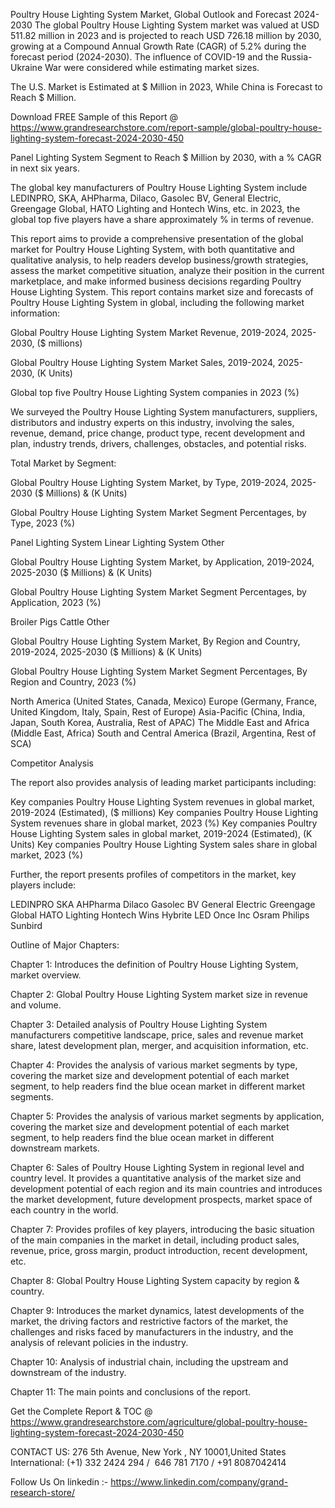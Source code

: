 Poultry House Lighting System Market, Global Outlook and Forecast 2024-2030
The global Poultry House Lighting System market was valued at USD 511.82 million in 2023 and is projected to reach USD 726.18 million by 2030, growing at a Compound Annual Growth Rate (CAGR) of 5.2% during the forecast period (2024-2030). The influence of COVID-19 and the Russia-Ukraine War were considered while estimating market sizes.

The U.S. Market is Estimated at $ Million in 2023, While China is Forecast to Reach $ Million.

Download FREE Sample of this Report @ https://www.grandresearchstore.com/report-sample/global-poultry-house-lighting-system-forecast-2024-2030-450

Panel Lighting System Segment to Reach $ Million by 2030, with a % CAGR in next six years.

The global key manufacturers of Poultry House Lighting System include LEDINPRO, SKA, AHPharma, Dilaco, Gasolec BV, General Electric, Greengage Global, HATO Lighting and Hontech Wins, etc. in 2023, the global top five players have a share approximately % in terms of revenue.

This report aims to provide a comprehensive presentation of the global market for Poultry House Lighting System, with both quantitative and qualitative analysis, to help readers develop business/growth strategies, assess the market competitive situation, analyze their position in the current marketplace, and make informed business decisions regarding Poultry House Lighting System. This report contains market size and forecasts of Poultry House Lighting System in global, including the following market information:

Global Poultry House Lighting System Market Revenue, 2019-2024, 2025-2030, ($ millions)

Global Poultry House Lighting System Market Sales, 2019-2024, 2025-2030, (K Units)

Global top five Poultry House Lighting System companies in 2023 (%)

We surveyed the Poultry House Lighting System manufacturers, suppliers, distributors and industry experts on this industry, involving the sales, revenue, demand, price change, product type, recent development and plan, industry trends, drivers, challenges, obstacles, and potential risks.

Total Market by Segment:

Global Poultry House Lighting System Market, by Type, 2019-2024, 2025-2030 ($ Millions) & (K Units)

Global Poultry House Lighting System Market Segment Percentages, by Type, 2023 (%)

Panel Lighting System
Linear Lighting System
Other

Global Poultry House Lighting System Market, by Application, 2019-2024, 2025-2030 ($ Millions) & (K Units)

Global Poultry House Lighting System Market Segment Percentages, by Application, 2023 (%)

Broiler
Pigs
Cattle
Other

Global Poultry House Lighting System Market, By Region and Country, 2019-2024, 2025-2030 ($ Millions) & (K Units)

Global Poultry House Lighting System Market Segment Percentages, By Region and Country, 2023 (%)

North America (United States, Canada, Mexico)
Europe (Germany, France, United Kingdom, Italy, Spain, Rest of Europe)
Asia-Pacific (China, India, Japan, South Korea, Australia, Rest of APAC)
The Middle East and Africa (Middle East, Africa)
South and Central America (Brazil, Argentina, Rest of SCA)

Competitor Analysis

The report also provides analysis of leading market participants including:

Key companies Poultry House Lighting System revenues in global market, 2019-2024 (Estimated), ($ millions)
Key companies Poultry House Lighting System revenues share in global market, 2023 (%)
Key companies Poultry House Lighting System sales in global market, 2019-2024 (Estimated), (K Units)
Key companies Poultry House Lighting System sales share in global market, 2023 (%)

Further, the report presents profiles of competitors in the market, key players include:

LEDINPRO
SKA
AHPharma
Dilaco
Gasolec BV
General Electric
Greengage Global
HATO Lighting
Hontech Wins
Hybrite LED
Once Inc
Osram
Philips
Sunbird

Outline of Major Chapters:

Chapter 1: Introduces the definition of Poultry House Lighting System, market overview.

Chapter 2: Global Poultry House Lighting System market size in revenue and volume.

Chapter 3: Detailed analysis of Poultry House Lighting System manufacturers competitive landscape, price, sales and revenue market share, latest development plan, merger, and acquisition information, etc.

Chapter 4: Provides the analysis of various market segments by type, covering the market size and development potential of each market segment, to help readers find the blue ocean market in different market segments.

Chapter 5: Provides the analysis of various market segments by application, covering the market size and development potential of each market segment, to help readers find the blue ocean market in different downstream markets.

Chapter 6: Sales of Poultry House Lighting System in regional level and country level. It provides a quantitative analysis of the market size and development potential of each region and its main countries and introduces the market development, future development prospects, market space of each country in the world.

Chapter 7: Provides profiles of key players, introducing the basic situation of the main companies in the market in detail, including product sales, revenue, price, gross margin, product introduction, recent development, etc.

Chapter 8: Global Poultry House Lighting System capacity by region & country.

Chapter 9: Introduces the market dynamics, latest developments of the market, the driving factors and restrictive factors of the market, the challenges and risks faced by manufacturers in the industry, and the analysis of relevant policies in the industry.

Chapter 10: Analysis of industrial chain, including the upstream and downstream of the industry.

Chapter 11: The main points and conclusions of the report.

Get the Complete Report & TOC @ https://www.grandresearchstore.com/agriculture/global-poultry-house-lighting-system-forecast-2024-2030-450

CONTACT US:
276 5th Avenue, New York , NY 10001,United States
International: (+1) 332 2424 294 /  646 781 7170 / +91 8087042414

Follow Us On linkedin :- https://www.linkedin.com/company/grand-research-store/
